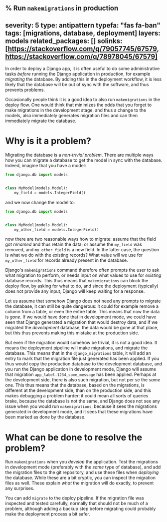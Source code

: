 % Run `makemigrations` in production
---
severity: 5
type: antipattern
typefa: "fas fa-ban"
tags: [migrations, database, deployment]
layers: models
related_packages: []
solinks: [https://stackoverflow.com/q/79057745/67579, https://stackoverflow.com/q/78978045/67579]
---

In order to deploy a Django app, it is often useful to do some administrative tasks *before* running the Django application in production, for example *migrating* the database. By adding this in the deployment workflow, it is less likely that the database will be out of sync with the software, and thus prevents problems.

Occasionally people think it is a good idea to also run `makemigrations` in the deploy flow. One would think that minimizes the odds that you forget to make migrations in the development stage, and thus a change to the models, also immediately generates migration files and can then immediately migrate the database.

# Why is it a problem?

Migrating the database is a *non-trivial problem*. There are multiple ways how you can migrate a database to get the model in sync with the database. Indeed, imagine that you have a model:

```python
from django.db import models


class MyModel(models.Model):
    my_field = models.IntegerField()
```

and we now change the model to:

```python
from django.db import models


class MyModel(models.Model):
    my_other_field = models.IntegerField()
```

now there are two reasonable ways how to migrate: assume that the field got *renamed* and thus retain the data; or assume the `my_field` was removed, and `my_other_field` is a new field. In the latter case, the question is what we do with the existing records? What value will we use for `my_other_field` for records already present in the database.

Django's `makemigrations` command therefore often prompts the user to ask what migration to perform, or needs input on what values to use for *existing* database records. This thus means that `makemigrations` can block the deploy flow, by asking for what to do, and since the deployment (typically) does not provide any input, Django will keep waiting for a response.

Let us assume that somehow Django does not need any prompts to migrate the database, it can still be quite dangerous: it could for example remove a column from a table, or even the entire table. This means that now the data is *gone*. If we would have done that in development mode, we could have seen that Django generated a migration that would destroy data, and if we migrated the *development* database, the data would be gone at that place, but this thus prevents making this mistake at the production side.

But even if the migration would somehow be trivial, it is not a good idea. It means the deployment pipeline will make migrations, and migrate the database. This means that in the `django_migrations` table, it will add an entry to mark that the migration file just generated has been applied. If you thus would copy the production database to the development database, and you run the Django application in development mode, Django will assume that migration `app_label.1234_some_message` has been applied. Perhaps at the development side, there is also such migration, but not per se the *same* one. This thus means that the database, based on the migrations, is different at the development side, than on the production side, and this makes debugging a problem harder: it could mean all sorts of queries brake, because the database is not the same, and Django does not see any issue when you would run `makemigrations`, because it sees the migrations generated in development mode, and it sees that these migrations have been marked as done by the database.


# What can be done to resolve the problem?

Run `makemigrations` when you *develop* the application. Test the migrations in development mode (preferably with the *same* type of database), and add the migration files to the git repository, and use these files when *deploying* the database. While these are a bit cryptic, you can inspect the migration files as well. These explain *what* the migration will do exactly, to prevent any surprises.

You can add `migrate` to the deploy pipeline. If the migration file was inspected and tested carefully, normally that should not be much of a problem, although adding a backup step before migrating could probably make the deployment process a bit safer.
